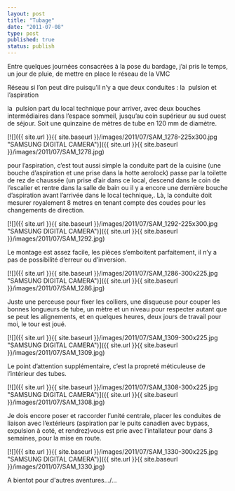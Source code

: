 ```yaml
---
layout: post
title: "Tubage"
date: "2011-07-08"
type: post
published: true
status: publish
---
```


Entre quelques journées consacrées à la pose du bardage, j’ai pris le temps, un jour de pluie, de mettre en place le réseau de la VMC

Réseau si l’on peut dire puisqu’il n’y a que deux conduites : la  pulsion et l’aspiration

la  pulsion part du local technique pour arriver, avec deux bouches intermédiaires dans l’espace sommeil, jusqu’au coin supérieur au sud ouest de séjour. Soit une quinzaine de mètres de tube en 120 mm de diamètre.

[![]({{ site.url }}{{ site.baseurl }}/images/2011/07/SAM_1278-225x300.jpg "SAMSUNG DIGITAL CAMERA")]({{ site.url }}{{ site.baseurl }}/images/2011/07/SAM_1278.jpg)

pour l’aspiration, c’est tout aussi simple la conduite part de la cuisine (une bouche d’aspiration et une prise dans la hotte aerolock) passe par la toilette de rez de chaussée (un prise d’air dans ce local, descend dans le coin de l’escalier et rentre dans la salle de bain ou il y a encore une dernière bouche d’aspiration avant l’arrivée dans le local technique,. Là, la conduite doit mesurer royalement 8 metres en tenant compte des coudes pour les changements de direction.

[![]({{ site.url }}{{ site.baseurl }}/images/2011/07/SAM_1292-225x300.jpg "SAMSUNG DIGITAL CAMERA")]({{ site.url }}{{ site.baseurl }}/images/2011/07/SAM_1292.jpg)

Le montage est assez facile, les pièces s’emboitent parfaitement, il n’y a pas de possibilité d’erreur ou d’inversion.

[![]({{ site.url }}{{ site.baseurl }}/images/2011/07/SAM_1286-300x225.jpg "SAMSUNG DIGITAL CAMERA")]({{ site.url }}{{ site.baseurl }}/images/2011/07/SAM_1286.jpg)

Juste une perceuse pour fixer les colliers, une disqueuse pour couper les bonnes longueurs de tube, un mètre et un niveau pour respecter autant que se peut les alignements, et en quelques heures, deux jours de travail pour moi, le tour est joué.

[![]({{ site.url }}{{ site.baseurl }}/images/2011/07/SAM_1309-300x225.jpg "SAMSUNG DIGITAL CAMERA")]({{ site.url }}{{ site.baseurl }}/images/2011/07/SAM_1309.jpg)

Le point d’attention supplémentaire, c’est la propreté méticuleuse de l’intérieur des tubes.

[![]({{ site.url }}{{ site.baseurl }}/images/2011/07/SAM_1308-300x225.jpg "SAMSUNG DIGITAL CAMERA")]({{ site.url }}{{ site.baseurl }}/images/2011/07/SAM_1308.jpg)

Je dois encore poser et raccorder l’unité centrale, placer les conduites de liaison avec l’extérieurs (aspiration par le puits canadien avec bypass, expulsion à coté, et rendrez)vous est prie avec l’intallateur pour dans 3 semaines, pour la mise en route.

[![]({{ site.url }}{{ site.baseurl }}/images/2011/07/SAM_1330-300x225.jpg "SAMSUNG DIGITAL CAMERA")]({{ site.url }}{{ site.baseurl }}/images/2011/07/SAM_1330.jpg)

A bientot pour d'autres aventures.../...

